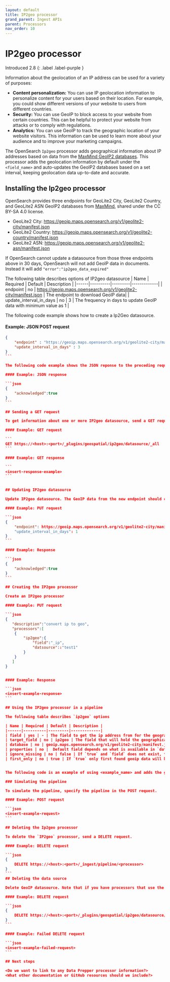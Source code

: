 ```yaml
---
layout: default
title: IP2geo processor
grand_parent: Ingest APIs
parent: Processors
nav_order: 10
---
```


# IP2geo processor 
Introduced 2.8
{: .label .label-purple }

Information about the geolocation of an IP address can be used for a variety of purposes:

-   **Content personalization:** You can use IP geolocation information to personalize content for your users based on their location. For example, you could show different versions of your website to users from different countries. 
-   **Security:** You can use GeoIP to block access to your website from certain countries. This can be helpful to protect your website from attacks or to comply with regulations.
-   **Analytics:** You can use GeoIP to track the geographic location of your website visitors. This information can be used to learn more about your audience and to improve your marketing campaigns. 

The OpenSearch `Ip2geo` processor adds geographical information about IP addresses based on data from the [MaxMind GeoIP2 databases](https://www.maxmind.com/en/geoip2-databases). This processor adds the geolocation information by default under the `<field_name>` and auto-updates the GeoIP2 databases based on a set interval, keeping geolocation data up-to-date and accurate. 

## Installing the Ip2geo processor

OpenSearch provides three endpoints for GeoLite2 City, GeoLite2 Country, and GeoLite2 ASN GeoIP2 databases from [MaxMind](http://dev.maxmind.com/geoip/geoip2/geolite2/), shared under the CC BY-SA 4.0 license.
* GeoLite2 City: https://geoip.maps.opensearch.org/v1/geolite2-city/manifest.json
* GeoLite2 Country: https://geoip.maps.opensearch.org/v1/geolite2-country/manifest.json
* GeoLite2 ASN: https://geoip.maps.opensearch.org/v1/geolite2-asn/manifest.json

If OpenSearch cannot update a datasource from those three endpoints above in 30 days, OpenSearch will not add GeoIP data in documents. Instead it will add `"error":"ip2geo_data_expired"`

The following table describes options of IP2geo datasource
| Name | Required | Default | Description |
|------|----------|---------|-------------|
| endpoint | no | https://geoip.maps.opensearch.org/v1/geolite2-city/manifest.json | The endpoint to download GeoIP data|
| update_interval_in_days | no | 3 | The frequency in days to update GeoIP data with minimum value as 1 |

The following code example shows how to create a Ip2Geo datasource.

#### Example: JSON POST request

````json
{
    "endpoint" : "https://geoip.maps.opensearch.org/v1/geolite2-city/manifest.json",
    "update_interval_in_days" : 3
}
```

The following code example shows the JSON reponse to the preceding request. A true JSON response means the request was successful and the server was able to process the request. If you receive a false JSON reponse, check the request to make sure it is valid, check the URL to make sure it is correct, or try again.

#### Example: JSON response

```json
{
    "acknowledged":true
}
```

## Sending a GET request

To get information about one or more IP2geo datasource, send a GET request.  

#### Example: GET request

```
GET https://<host>:<port>/_plugins/geospatial/ip2geo/datasource/_all
```

#### Example: GET response

```
<insert-response-example>
```


## Updating IP2geo datasource

Update IP2geo datasource. The GeoIP data from the new endpoint should contain all fields in GeoIP data from the current endpoint for the update to succeed.

#### Example: PUT request

```json
{
    "endpoint": https://geoip.maps.opensearch.org/v1/geolite2-city/manifest.json
    "update_interval_in_days": 1
}
```

#### Example: Response

```json
{
    "acknowledged":true
}
```

## Creating the IP2geo processor

Create an IP2geo processor

#### Example: PUT request

```json
{
   "description":"convert ip to geo",
   "processors":[
    {
        "ip2geo":{
            "field":"_ip",
            "datsource"::"test1"
        }
    }
   ] 
}


#### Example: Response

```json
<insert-example-response>
```

## Using the IP2geo processor in a pipeline

The following table describes `ip2geo` options

| Name | Required | Default | Description |
|------|----------|---------|-------------|
| field | yes | - | The field to get the ip address from for the geographical lookup. |
| target_field | no | ip2geo | The field that will hold the geographical information looked up from the Maxmind database. |
| database | no | geoip.maps.opensearch.org/v1/geolite2-city/manifest.json | The database filename referring to a database the module ships with or a custom database in the ingest-geoip config directory. |
| properties | no |  Default field depends on what is available in `database`. | Controls what properties are added to the target_field based on the geoip lookup. |
| ignore_missing | no | false | If `true` and `field` does not exist, the processor quietly exits without modifying the document. |
| first_only | no | true | If `true` only first found geoip data will be returned, even if field contains array. |


The following code is an example of using <example_name> and adds the geographical information to the `geoip` field based on the `ip` field.

### Simulating the pipeline

To simulate the pipeline, specify the pipeline in the POST request.

#### Example: POST request

```json
<insert-example-request>
```

## Deleting the Ip2geo processor

To delete the `IP2geo` processor, send a DELETE request. 

#### Example: DELETE request

```json
{
    DELETE https://<host>:<port>/_ingest/pipeline/<processor>
}
```
## Deleting the data source

Delete GeoIP datasource. Note that if you have processors that use the datasource, the delete requests will fail. To delete the datasource, you must delete all processors associated with the datasource first. 

#### Example: DELETE request

```json
{
    DELETE https://<host>:<port>/_plugins/geospatial/ip2geo/datasource/_all
}
```

#### Example: Failed DELETE request

```json
<insert-example-failed-request>
```

## Next steps

<Do we want to link to any Data Prepper processor information?>
<What other documentation or GitHub resources should we include?>
